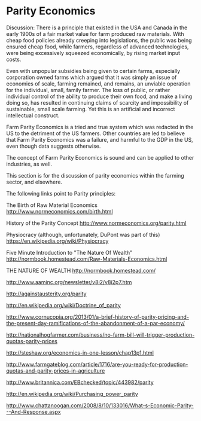 Parity Economics
================

Discussion:
There is a principle that existed in the USA and Canada in the early 1900s of a fair market value for farm produced raw materials.  With cheap food policies already creeping into legislations, the public was being ensured cheap food, while farmers, regardless of advanced technologies, were being excessively squeezed economically, by rising market input costs.

Even with unpopular subsidies being given to certain farms, especially corporation owned farms which argued that it was simply an issue of economies of scale, farming remained, and remains, an unviable operation for the individual, small, family farmer.  The loss of public, or rather individual control of the ability to produce their own food, and make a living doing so, has resulted in continuing claims of scarcity and impossibility of sustainable, small scale farming.  Yet this is an artificial and incorrect intellectual construct.

Farm Parity Economics is a tried and true system which was redacted in the US to the detriment of the US farmers.  Other countries are led to believe that Farm Parity Economics was a failure, and harmful to the GDP in the US, even though data suggests otherwise.

The concept of Farm Parity Economics is sound and can be applied to other industries, as well.

This section is for the discussion of parity economics within the farming sector, and elsewhere.

The following links point to Parity principles:

The Birth of Raw Material Economics
http://www.normeconomics.com/birth.html

History of the Parity Concept
http://www.normeconomics.org/parity.html

Physiocracy (although, unfortunately, DuPont was part of this)
https://en.wikipedia.org/wiki/Physiocracy

Five Minute Introduction to "The Nature Of Wealth"
http://normbook.homestead.com/Raw-Materials-Economics.html

THE NATURE OF WEALTH
http://normbook.homestead.com/

http://www.aaminc.org/newsletter/v8i2/v8i2p7.htm

http://againstausterity.org/parity

http://en.wikipedia.org/wiki/Doctrine_of_parity

http://www.cornucopia.org/2013/01/a-brief-history-of-parity-pricing-and-the-present-day-ramifications-of-the-abandonment-of-a-par-economy/

http://nationalhogfarmer.com/business/no-farm-bill-will-trigger-production-quotas-parity-prices

http://steshaw.org/economics-in-one-lesson/chap13p1.html

http://www.farmgateblog.com/article/1716/are-you-ready-for-production-quotas-and-parity-prices-in-agriculture

http://www.britannica.com/EBchecked/topic/443982/parity

http://en.wikipedia.org/wiki/Purchasing_power_parity

http://www.chattanoogan.com/2008/8/10/133016/What-s-Economic-Parity---And-Response.aspx
